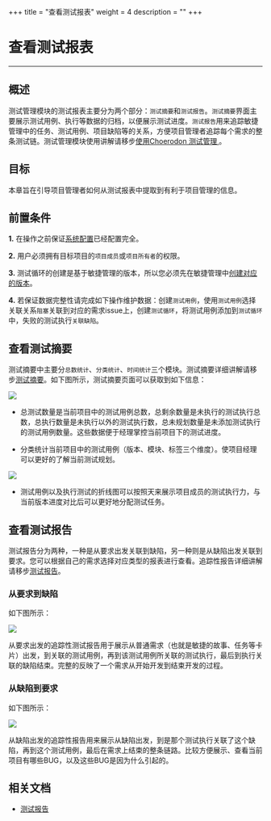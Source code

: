 +++
title = "查看测试报表"
weight = 4
description = ""
+++
# 查看测试报表
---

## 概述

测试管理模块的测试报表主要分为两个部分：`测试摘要`和`测试报告`。`测试摘要`界面主要展示测试用例、执行等数据的归档，以便展示测试进度。`测试报告`用来追踪敏捷管理中的任务、测试用例、项目缺陷等的关系，方便项目管理者追踪每个需求的整条测试链。测试管理模块使用讲解请移步[使用Choerodon 测试管理
](../../../user-guide/test-management/)。

## 目标

本章旨在引导项目管理者如何从测试报表中提取到有利于项目管理的信息。

## 前置条件

**1.** 在操作之前保证[系统配置](../../../user-guide/system-configuration)已经配置完全。

**2.** 用户必须拥有目标项目的`项目成员`或`项目所有者`的权限。

**3.** 测试循环的创建是基于敏捷管理的版本，所以您必须先在敏捷管理中[创建对应的版本](../../../user-guide/agile/release/release-version/)。

**4.** 若保证数据完整性请完成如下操作维护数据：创建`测试用例`，使用`测试用例`选择关联关系`阻塞`关联到对应的需求issue上，创建`测试循环`，将测试用例添加到`测试循环`中，失败的测试执行`关联缺陷`。

## 查看测试摘要

测试摘要中主要分`总数统计`、`分类统计`、`时间统计`三个模块。测试摘要详细讲解请移步[测试摘要](../../../user-guide/report/test-report/summary/)。如下图所示，测试摘要页面可以获取到如下信息：

![](/img/docs/quick-start/project-member/test-manager/test-report/summary-1.png)

 - 总测试数量是当前项目中的测试用例总数，总剩余数量是未执行的测试执行总数，总执行数量是未执行以外的测试执行数，总未规划数量是未添加测试执行的测试用例数量。这些数据便于经理掌控当前项目下的测试进度。

 - 分类统计当前项目中的测试用例（版本、模块、标签三个维度）。使项目经理可以更好的了解当前测试规划。

![](/img/docs/quick-start/project-member/test-manager/test-report/summary-2.png)

 - 测试用例以及执行测试的折线图可以按照天来展示项目成员的测试执行力，与当前版本进度对比后可以更好地分配测试任务。

## 查看测试报告

测试报告分为两种，一种是从要求出发关联到缺陷，另一种则是从缺陷出发关联到要求。您可以根据自己的需求选择对应类型的报表进行查看。追踪性报告详细讲解请移步[测试报告](../../../user-guide/report/test-report/report/)。


### 从要求到缺陷

如下图所示：

![](/img/docs/quick-start/project-member/test-manager/test-report/report-1.png)

从要求出发的追踪性测试报告用于展示从普通需求（也就是敏捷的故事、任务等卡片）出发，到关联的测试用例，再到该测试用例所关联的测试执行，最后到执行关联的缺陷结束。完整的反映了一个需求从开始开发到结束开发的过程。

### 从缺陷到要求

如下图所示：

![](/img/docs/quick-start/project-member/test-manager/test-report/report-2.png)

从缺陷出发的追踪性报告用来展示从缺陷出发，到是那个测试执行关联了这个缺陷，再到这个测试用例，最后在需求上结束的整条链路。比较方便展示、查看当前项目有哪些BUG，以及这些BUG是因为什么引起的。

## 相关文档

- [测试报告](../../../user-guide/report/test-report/report/)
